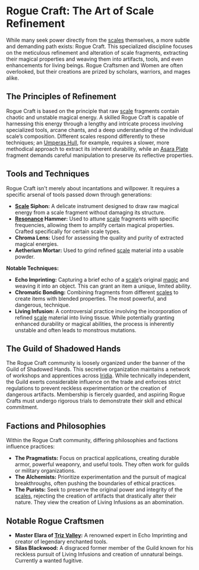 # Rogue Craft: The Art of Scale Refinement

While many seek power directly from the [scales](/geography/landmark/scale.md) themselves, a more subtle and demanding path exists: Rogue Craft. This specialized discipline focuses on the meticulous refinement and alteration of scale fragments, extracting their magical properties and weaving them into artifacts, tools, and even enhancements for living beings. Rogue Craftsmen and Women are often overlooked, but their creations are prized by scholars, warriors, and mages alike.

## The Principles of Refinement

Rogue Craft is based on the principle that raw [scale](/geography/landmark/scale.md) fragments contain chaotic and unstable magical energy. A skilled Rogue Craft is capable of harnessing this energy through a lengthy and intricate process involving specialized tools, arcane chants, and a deep understanding of the individual scale’s composition. Different scales respond differently to these techniques; an [Umperas Hull](/geography/scale/umperas-hull.md), for example, requires a slower, more methodical approach to extract its inherent durability, while an [Asara Plate](/geography/scale/asara-plate.md) fragment demands careful manipulation to preserve its reflective properties.

## Tools and Techniques

Rogue Craft isn't merely about incantations and willpower. It requires a specific arsenal of tools passed down through generations: 

*   **[Scale](/geography/landmark/scale.md) Siphon:** A delicate instrument designed to draw raw magical energy from a scale fragment without damaging its structure.
*   **[Resonance](/generated/resonance/resonance.md) Hammer:** Used to attune [scale](/geography/landmark/scale.md) fragments with specific frequencies, allowing them to amplify certain magical properties. Crafted specifically for certain scale types.
*   **Chroma Lens:** Used for assessing the quality and purity of extracted magical energies.
*   **Aetherium Mortar:** Used to grind refined [scale](/geography/landmark/scale.md) material into a usable powder.

**Notable Techniques:**

*   **Echo Imprinting:** Capturing a brief echo of a [scale](/geography/landmark/scale.md)’s original [magic](/structure/mechanic/magic.md) and weaving it into an object. This can grant an item a unique, limited ability.
*   **Chromatic Bonding:** Combining fragments from different [scales](/geography/landmark/scale.md) to create items with blended properties. The most powerful, and dangerous, technique.
*   **Living Infusion:** A controversial practice involving the incorporation of refined [scale](/geography/landmark/scale.md) material into living tissue. While potentially granting enhanced durability or magical abilities, the process is inherently unstable and often leads to monstrous mutations.

## The Guild of Shadowed Hands

The Rogue Craft community is loosely organized under the banner of the Guild of Shadowed Hands. This secretive organization maintains a network of workshops and apprentices across [Iridia](/geography/world/iridia.md). While technically independent, the Guild exerts considerable influence on the trade and enforces strict regulations to prevent reckless experimentation or the creation of dangerous artifacts. Membership is fiercely guarded, and aspiring Rogue Crafts must undergo rigorous trials to demonstrate their skill and ethical commitment.

## Factions and Philosophies

Within the Rogue Craft community, differing philosophies and factions influence practices:

*   **The Pragmatists:** Focus on practical applications, creating durable armor, powerful weaponry, and useful tools. They often work for guilds or military organizations.
*   **The Alchemists:** Prioritize experimentation and the pursuit of magical breakthroughs, often pushing the boundaries of ethical practices.
*   **The Purists:** Seek to preserve the original power and integrity of the [scales](/geography/landmark/scale.md), rejecting the creation of artifacts that drastically alter their nature. They view the creation of Living Infusions as an abomination.

## Notable Rogue Craftsmen

*   **Master Elara of [Triz Valley](/geography/settlement/city/triz-valley.md):** A renowned expert in Echo Imprinting and creator of legendary enchanted tools.
*   **Silas Blackwood:** A disgraced former member of the Guild known for his reckless pursuit of Living Infusions and creation of unnatural beings. Currently a wanted fugitive.
